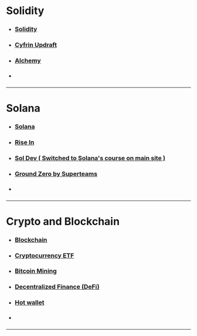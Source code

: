
# Solidity

- ### [Solidity](https://soliditylang.org/) 
- ### [Cyfrin Updraft](https://updraft.cyfrin.io/) 
- ### [Alchemy](https://university.alchemy.com/home) 
- ### 


---

# Solana 

- ### [Solana](https://solana.com/)  
- ### [Rise In](https://www.risein.com/) 
- ### [Sol Dev ( Switched to Solana's course on main site )](https://www.soldev.app/course) 
- ### [Ground Zero by Superteams](https://groundzero.superteam.fun/)  
- ### 


---

# Crypto and Blockchain

- ### [Blockchain](https://www.investopedia.com/terms/b/blockchain.asp#toc-what-is-a-blockchain) 
- ### [Cryptocurrency ETF](https://www.investopedia.com/investing/understanding-cryptocurrency-etfs/) 
- ### [Bitcoin Mining](https://www.investopedia.com/terms/b/bitcoin-mining.asp) 
- ### [Decentralized Finance (DeFi)](https://www.investopedia.com/decentralized-finance-defi-5113835) 
- ### [Hot wallet](https://www.investopedia.com/terms/h/hot-wallet.asp) 
- ### 


---